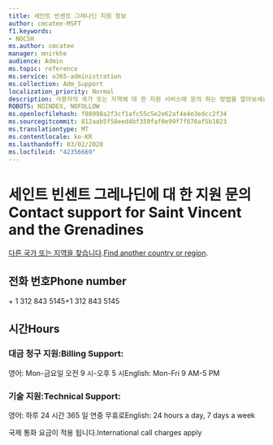 ```yaml
---
title: 세인트 빈센트 그레나딘 지원 정보
author: cmcatee-MSFT
f1.keywords:
- NOCSH
ms.author: cmcatee
manager: mnirkhe
audience: Admin
ms.topic: reference
ms.service: o365-administration
ms.collection: Adm_Support
localization_priority: Normal
description: 사용자의 국가 또는 지역에 대 한 지원 서비스에 문의 하는 방법을 알아보세요.
ROBOTS: NOINDEX, NOFOLLOW
ms.openlocfilehash: f80998a2f3cf1afc55c5e2e62af4e4e3edcc2f34
ms.sourcegitcommit: 812aab5f58eed4bf359faf0e99f7f876af5b1023
ms.translationtype: MT
ms.contentlocale: ko-KR
ms.lasthandoff: 03/02/2020
ms.locfileid: "42356669"
---
```

# <a name="contact-support-for-saint-vincent-and-the-grenadines"></a><span data-ttu-id="f3974-103">세인트 빈센트 그레나딘에 대 한 지원 문의</span><span class="sxs-lookup"><span data-stu-id="f3974-103">Contact support for Saint Vincent and the Grenadines</span></span>

<span data-ttu-id="f3974-104">[다른 국가 또는 지역을 찾습니다](../contact-support-for-business-products.md).</span><span class="sxs-lookup"><span data-stu-id="f3974-104">[Find another country or region](../contact-support-for-business-products.md).</span></span>

## <a name="phone-number"></a><span data-ttu-id="f3974-105">전화 번호</span><span class="sxs-lookup"><span data-stu-id="f3974-105">Phone number</span></span>
<span data-ttu-id="f3974-106">+ 1 312 843 5145</span><span class="sxs-lookup"><span data-stu-id="f3974-106">+1 312 843 5145</span></span>

## <a name="hours"></a><span data-ttu-id="f3974-107">시간</span><span class="sxs-lookup"><span data-stu-id="f3974-107">Hours</span></span>
### <a name="billing-support"></a><span data-ttu-id="f3974-108">대금 청구 지원:</span><span class="sxs-lookup"><span data-stu-id="f3974-108">Billing Support:</span></span>

<span data-ttu-id="f3974-109">영어: Mon-금요일 오전 9 시-오후 5 시</span><span class="sxs-lookup"><span data-stu-id="f3974-109">English: Mon-Fri 9 AM-5 PM</span></span>

### <a name="technical-support"></a><span data-ttu-id="f3974-110">기술 지원:</span><span class="sxs-lookup"><span data-stu-id="f3974-110">Technical Support:</span></span>

<span data-ttu-id="f3974-111">영어: 하루 24 시간 365 일 연중 무휴로</span><span class="sxs-lookup"><span data-stu-id="f3974-111">English: 24 hours a day, 7 days a week</span></span>

<span data-ttu-id="f3974-112">국제 통화 요금이 적용 됩니다.</span><span class="sxs-lookup"><span data-stu-id="f3974-112">International call charges apply</span></span>
